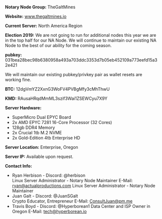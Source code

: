 **Notary Node Group:** TheGaltMines

**Website:** www.thegaltmines.io

**Current Server:** North America Region

**Election 2019:** We are not going to run for additional nodes this year we are in the top half for our NA Node. We will continue to maintain our existing NA Node to the best of our ability for the coming season. 

**pubkey:** 031bea28bec98b6380958a493a703ddc3353d7b05eb452109a773eefd15a32e421

We will maintain our existing pubkey/privkey pair as wallet resets are working fine.

**BTC:** 12dgVmYZ2XxnG3WoFV4PVBgMfy3cMhThwU

**KMD:** RAusaHRqdMmML3szif3Wai1ZSEWCyu7X9Y

**Server Hardware:**
 - SuperMicro Dual EPYC Board 
 - 2x AMD EPYC 7281 16-Core Processor (32 Cores)
 - 128gb DDR4 Memory
 - 2x Crucial 1tb M.2 NVME
 - 2x Gold-Edition 4tb Enterprise HD

**Server Location:** Enterprise, Oregon

**Server IP:** Available upon request.

**Contact Info:** 
 - Ryan Herbison - Discord: @herbison  
   Linux Server Administrator - Notary Node Maintainer
   E-Mail: ryan@actualproductions.com
   Linux Server Administrator - Notary Node Maintainer
 - Juan Galt - Discord: @JuanSGalt 	
   Crypto Educator, Entrepreneur
   E-Mail: ConsultJuan@pm.me
 - Travis Boyd - Discord: @Hyperborean1 
   Data Center and ISP Owner in Oregon
   E-Mail: tech@hyperborean.io
